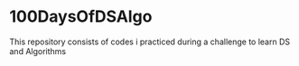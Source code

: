 # 100DaysOfDSAlgo
This repository consists of codes i practiced during a challenge to learn DS and Algorithms
